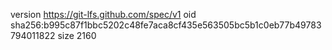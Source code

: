 version https://git-lfs.github.com/spec/v1
oid sha256:b995c87f1bbc5202c48fe7aca8cf435e563505bc5b1c0eb77b49783794011822
size 2160
